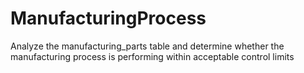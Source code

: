 # ManufacturingProcess
Analyze the manufacturing_parts table and determine whether the manufacturing process is performing within acceptable control limits
